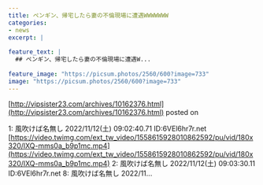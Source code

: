 ```yaml
---
title: ペンギン、帰宅したら妻の不倫現場に遭遇WWWWWWW
categories:
- news
excerpt: |
  
feature_text: |
  ## ペンギン、帰宅したら妻の不倫現場に遭遇W...
  
feature_image: "https://picsum.photos/2560/600?image=733"
image: "https://picsum.photos/2560/600?image=733"
---
```


[http://vipsister23.com/archives/10162376.html](http://vipsister23.com/archives/10162376.html)
posted on 

<!--more-->

1: 風吹けば名無し 2022/11/12(土) 09:02:40.71 ID:6VEl6hr7r.net [https://video.twimg.com/ext_tw_video/1558615928010862592/pu/vid/180x320/lXQ-mms0a_b9p1mc.mp4](https://video.twimg.com/ext_tw_video/1558615928010862592/pu/vid/180x320/lXQ-mms0a_b9p1mc.mp4) 2: 風吹けば名無し 2022/11/12(土) 09:03:30.11 ID:6VEl6hr7r.net 8: 風吹けば名無し 2022/11...
